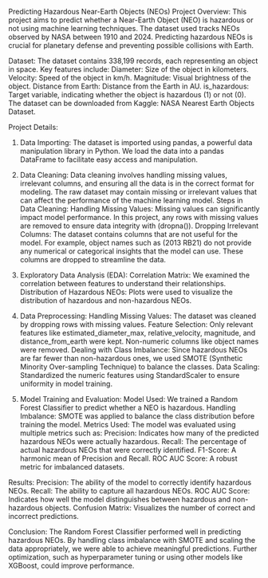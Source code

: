 Predicting Hazardous Near-Earth Objects (NEOs)
Project Overview:
This project aims to predict whether a Near-Earth Object (NEO) is hazardous or not using machine learning techniques. The dataset used tracks NEOs observed by NASA between 1910 and 2024. 
Predicting hazardous NEOs is crucial for planetary defense and preventing possible collisions with Earth.

Dataset:
The dataset contains 338,199 records, each representing an object in space. Key features include:
Diameter: Size of the object in kilometers.
Velocity: Speed of the object in km/h.
Magnitude: Visual brightness of the object.
Distance from Earth: Distance from the Earth in AU.
is_hazardous: Target variable, indicating whether the object is hazardous (1) or not (0).
The dataset can be downloaded from Kaggle: NASA Nearest Earth Objects Dataset.

Project Details:
1. Data Importing:
The dataset is imported using pandas, a powerful data manipulation library in Python. We load the data into a pandas DataFrame to facilitate easy access and manipulation.

2. Data Cleaning:
Data cleaning involves handling missing values, irrelevant columns, and ensuring all the data is in the correct format for modeling. The raw dataset may contain missing or irrelevant values that can affect the performance of the machine learning model.
Steps in Data Cleaning:
Handling Missing Values: Missing values can significantly impact model performance. In this project, any rows with missing values are removed to ensure data integrity with (dropna()).
Dropping Irrelevant Columns: The dataset contains columns that are not useful for the model. For example, object names such as (2013 RB21) do not provide any numerical or categorical insights that the model can use. These columns are dropped to streamline the data.

3. Exploratory Data Analysis (EDA):
Correlation Matrix: We examined the correlation between features to understand their relationships.
Distribution of Hazardous NEOs: Plots were used to visualize the distribution of hazardous and non-hazardous NEOs.

4. Data Preprocessing:
Handling Missing Values: The dataset was cleaned by dropping rows with missing values.
Feature Selection: Only relevant features like estimated_diameter_max, relative_velocity, magnitude, and distance_from_earth were kept. Non-numeric columns like object names were removed.
Dealing with Class Imbalance: Since hazardous NEOs are far fewer than non-hazardous ones, we used SMOTE (Synthetic Minority Over-sampling Technique) to balance the classes.
Data Scaling: Standardized the numeric features using StandardScaler to ensure uniformity in model training.

5. Model Training and Evaluation:
Model Used: We trained a Random Forest Classifier to predict whether a NEO is hazardous.
Handling Imbalance: SMOTE was applied to balance the class distribution before training the model.
Metrics Used: The model was evaluated using multiple metrics such as:
Precision: Indicates how many of the predicted hazardous NEOs were actually hazardous.
Recall: The percentage of actual hazardous NEOs that were correctly identified.
F1-Score: A harmonic mean of Precision and Recall.
ROC AUC Score: A robust metric for imbalanced datasets.

Results:
Precision: The ability of the model to correctly identify hazardous NEOs.
Recall: The ability to capture all hazardous NEOs.
ROC AUC Score: Indicates how well the model distinguishes between hazardous and non-hazardous objects.
Confusion Matrix: Visualizes the number of correct and incorrect predictions.

Conclusion:
The Random Forest Classifier performed well in predicting hazardous NEOs. By handling class imbalance with SMOTE and scaling the data appropriately, we were able to achieve meaningful predictions. Further optimization, such as hyperparameter tuning or using other models like XGBoost, could improve performance.

